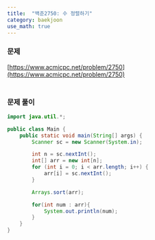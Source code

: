 ```yaml
---
title:  "백준2750: 수 정렬하기"
category: baekjoon
use_math: true
---
```




### 문제

[https://www.acmicpc.net/problem/2750](https://www.acmicpc.net/problem/2750)



### <br>문제 풀이

```java
import java.util.*;

public class Main {
    public static void main(String[] args) {
        Scanner sc = new Scanner(System.in);

        int n = sc.nextInt();
        int[] arr = new int[n];
        for (int i = 0; i < arr.length; i++) {
            arr[i] = sc.nextInt();
        }

        Arrays.sort(arr);

        for(int num : arr){
            System.out.println(num);
        }
    }
}
```

